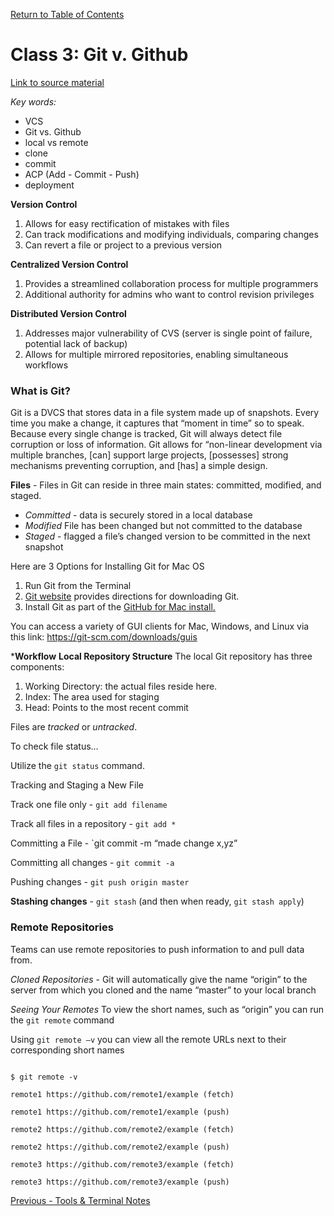 [Return to Table of Contents](README.md)

# Class 3: Git v. Github

[Link to source material](https://blog.udemy.com/git-tutorial-a-comprehensive-guide/)

*Key words:*
- VCS
- Git vs. Github
- local vs remote
- clone
- commit
- ACP (Add - Commit - Push)
- deployment

**Version Control**
1.	Allows for easy rectification of mistakes with files
2.	Can track modifications and modifying individuals, comparing changes
3.	Can revert a file or project to a previous version

**Centralized Version Control**
1.	Provides a streamlined collaboration process for multiple programmers
2.	Additional authority for admins who want to control revision privileges

**Distributed Version Control**
1.	Addresses major vulnerability of CVS (server is single point of failure, potential lack of backup)
2.	Allows for multiple mirrored repositories, enabling simultaneous workflows

### What is Git?

Git is a DVCS that stores data in a file system made up of snapshots. Every time you make a change, it captures that “moment in time” so to speak. Because every single change is tracked, Git will always detect file corruption or loss of information. Git allows for “non-linear development via multiple branches, [can] support large projects, [possesses] strong mechanisms preventing corruption, and [has] a simple design. 

**Files** - Files in Git can reside in three main states: committed, modified, and staged.
* *Committed* - data is securely stored in a local database
* *Modified* File has been changed but not committed to the database
* *Staged* - flagged a file’s changed version to be committed in the next snapshot

Here are 3 Options for Installing Git for Mac OS
1.	Run Git from the Terminal
1.	[Git website](https://git-scm.com/download/mac) provides directions for downloading Git.
1.	Install Git as part of the [GitHub for Mac install.](https://desktop.github.com/) 

You can access a variety of GUI clients for Mac, Windows, and Linux via this link: https://git-scm.com/downloads/guis

***Workflow**
**Local Repository Structure**
The local Git repository has three components:
1.	Working Directory: the actual files reside here.
2.	Index: The area used for staging
3.	Head: Points to the most recent commit

Files are *tracked* or *untracked*. 

To check file status...

Utilize the `git status` command.

Tracking and Staging a New File 

Track one file only - `git add filename`

Track all files in a repository - `git add *`

Committing a File - `git commit -m “made change x,yz”

Committing all changes - `git commit -a`

Pushing changes - `git push origin master`

**Stashing changes** - `git stash` (and then when ready, `git stash apply`)

### Remote Repositories

Teams can use remote repositories to push information to and pull data from.

*Cloned Repositories* - Git will automatically give the name “origin” to the server from which you cloned and the name “master” to your local branch

*Seeing Your Remotes*
To view the short names, such as “origin” you can run the `git remote` command

Using `git remote –v` you can view all the remote URLs next to their corresponding short names

```$ cd example

$ git remote -v

remote1 https://github.com/remote1/example (fetch)

remote1 https://github.com/remote1/example (push)

remote2 https://github.com/remote2/example (fetch)

remote2 https://github.com/remote2/example (push)

remote3 https://github.com/remote3/example (fetch)

remote3 https://github.com/remote3/example (push)
```

[Previous - Tools & Terminal Notes](tools-terminal.md)
